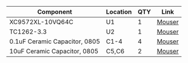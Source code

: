 |Component|Location|QTY|Link|
|---------|--------|---|------|
|XC9572XL-10VQ64C|U1|1|[Mouser](https://www.mouser.se/ProductDetail/217-C9572XL-10VQG64C)|
|TC1262-3.3|U2|1|[Mouser](https://www.mouser.com/ProductDetail/579-TC1262-3.3VDB)|
|0.1uF Ceramic Capacitor, 0805|C1-4|4|[Mouser](https://www.mouser.com/ProductDetail/963-EMF212B7104MGHT)|
|10uF Ceramic Capacitor, 0805|C5,C6|2|[Mouser](https://www.mouser.com/ProductDetail/187-CL21A106KOQNNNG)|
